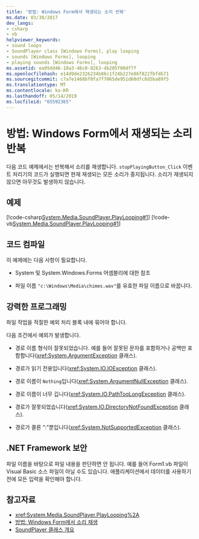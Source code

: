 ```yaml
---
title: '방법: Windows Form에서 재생되는 소리 반복'
ms.date: 03/30/2017
dev_langs:
- csharp
- vb
helpviewer_keywords:
- sound loops
- SoundPlayer class [Windows Forms], play looping
- sounds [Windows Forms], looping
- playing sounds [Windows Forms], looping
ms.assetid: ea95dd46-10a3-46c0-8263-4b205f00df7f
ms.openlocfilehash: e14d9de2326234b86c1f24b227e86f822fbfdb71
ms.sourcegitcommit: c7a7e1468bf0fa7f7065de951d60dfc8d5ba89f5
ms.translationtype: MT
ms.contentlocale: ko-KR
ms.lasthandoff: 05/14/2019
ms.locfileid: "65592365"
---
```

# <a name="how-to-loop-a-sound-playing-on-a-windows-form"></a>방법: Windows Form에서 재생되는 소리 반복
다음 코드 예제에서는 반복해서 소리를 재생합니다. `stopPlayingButton_Click` 이벤트 처리기의 코드가 실행되면 현재 재생되는 모든 소리가 중지됩니다. 소리가 재생되지 않으면 아무것도 발생하지 않습니다.  
  
## <a name="example"></a>예제  
 [!code-csharp[System.Media.SoundPlayer.PlayLooping#1](~/samples/snippets/csharp/VS_Snippets_Winforms/System.Media.SoundPlayer.PlayLooping/CS/Form1.cs#1)]
 [!code-vb[System.Media.SoundPlayer.PlayLooping#1](~/samples/snippets/visualbasic/VS_Snippets_Winforms/System.Media.SoundPlayer.PlayLooping/VB/Form1.vb#1)]  
  
## <a name="compiling-the-code"></a>코드 컴파일  
 이 예제에는 다음 사항이 필요합니다.  
  
- System 및 System.Windows.Forms 어셈블리에 대한 참조  
  
- 파일 이름 `"c:\Windows\Media\chimes.wav"`를 유효한 파일 이름으로 바꿉니다.  
  
## <a name="robust-programming"></a>강력한 프로그래밍  
 파일 작업을 적절한 예외 처리 블록 내에 묶어야 합니다.  
  
 다음 조건에서 예외가 발생합니다.  
  
- 경로 이름 형식이 잘못되었습니다. 예를 들어 잘못된 문자를 포함하거나 공백만 포함합니다(<xref:System.ArgumentException> 클래스).  
  
- 경로가 읽기 전용입니다(<xref:System.IO.IOException> 클래스).  
  
- 경로 이름이 `Nothing`입니다(<xref:System.ArgumentNullException> 클래스).  
  
- 경로 이름이 너무 깁니다(<xref:System.IO.PathTooLongException> 클래스).  
  
- 경로가 잘못되었습니다(<xref:System.IO.DirectoryNotFoundException> 클래스).  
  
- 경로가 콜론 “:”뿐입니다(<xref:System.NotSupportedException> 클래스).  
  
## <a name="net-framework-security"></a>.NET Framework 보안  
 파일 이름을 바탕으로 파일 내용을 판단하면 안 됩니다. 예를 들어 Form1.vb 파일이 Visual Basic 소스 파일이 아닐 수도 있습니다. 애플리케이션에서 데이터를 사용하기 전에 모든 입력을 확인해야 합니다.  
  
## <a name="see-also"></a>참고자료

- <xref:System.Media.SoundPlayer.PlayLooping%2A>
- [방법: Windows Form에서 소리 재생](how-to-play-a-sound-from-a-windows-form.md)
- [SoundPlayer 클래스 개요](soundplayer-class-overview.md)
